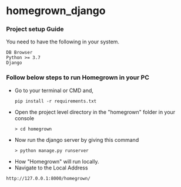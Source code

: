 # homegrown_django

### Project setup Guide
You need to have the following in your system.
```
DB Browser
Python >= 3.7
Django
```

### Follow below steps to run Homegrown in your PC
* Go to your terminal or CMD and,
  ```
  pip install -r requirements.txt
  ```
* Open the project level directory in the "homegrown" folder in your console
  ```
  > cd homegrown
  ```
* Now run the django server by giving this command
  ```
  > python manage.py runserver
  ```
* How "Homegrown" will run locally.
 * Navigate to the Local Address
  ```
  http://127.0.0.1:8000/homegrown/
  ```
